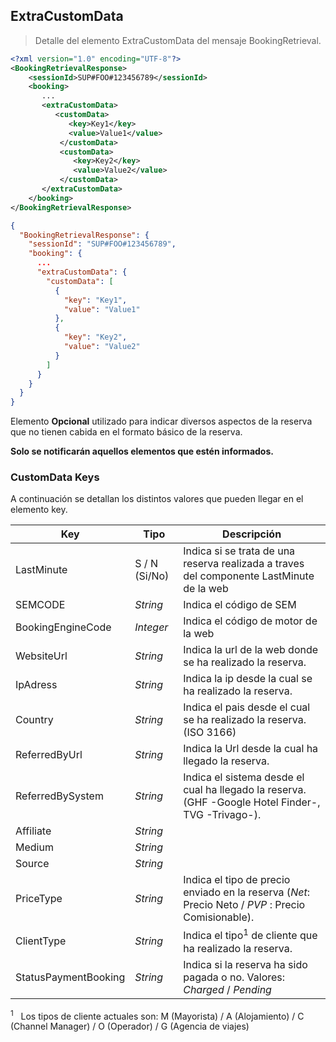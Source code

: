 ## ExtraCustomData
> Detalle del elemento ExtraCustomData del mensaje BookingRetrieval. 

````xml
<?xml version="1.0" encoding="UTF-8"?>
<BookingRetrievalResponse>
    <sessionId>SUP#FOO#123456789</sessionId>
    <booking>
	   ...
	   <extraCustomData>
          <customData>
             <key>Key1</key> 
             <value>Value1</value>
           </customData>
           <customData>
              <key>Key2</key>
              <value>Value2</value>
           </customData>
       </extraCustomData>
    </booking>
</BookingRetrievalResponse>
````

````json
{
  "BookingRetrievalResponse": {
    "sessionId": "SUP#FOO#123456789",
    "booking": {
	  ... 	
      "extraCustomData": {
        "customData": [
          {
            "key": "Key1",
            "value": "Value1"
          },
          {
            "key": "Key2",
            "value": "Value2"
          }
        ]
      }
    }
  }
}
````

Elemento **Opcional** utilizado para indicar diversos aspectos de la reserva que no tienen cabida en el formato básico de la reserva. 

**Solo se notificarán aquellos elementos que estén informados.**


### CustomData Keys

A continuación se detallan los distintos valores que pueden llegar en el elemento key.
 
Key | Tipo |  Descripción
--------- | ----------- | -----------
LastMinute | S / N (Si/No) | Indica si se trata de una reserva realizada a traves del componente LastMinute de la web
SEMCODE | *String* | Indica el código de SEM 
BookingEngineCode | *Integer* | Indica el código de motor de la web
WebsiteUrl | *String* | Indica la url de la web donde se ha realizado la reserva.
IpAdress | *String* | Indica la ip desde la cual se ha realizado la reserva.
Country | *String* | Indica el pais desde el cual se ha realizado la reserva. (ISO 3166)
ReferredByUrl | *String* | Indica la Url desde la cual ha llegado la reserva.
ReferredBySystem | *String* | Indica el sistema desde el cual ha llegado la reserva. (GHF -Google Hotel Finder-, TVG -Trivago-).
Affiliate | *String* | 
Medium | *String* |
Source | *String* |
PriceType | *String* | Indica el tipo de precio enviado en la reserva (*Net*: Precio Neto / *PVP* : Precio Comisionable).
ClientType | *String* | Indica el tipo<sup>1</sup> de cliente que ha realizado la reserva.
StatusPaymentBooking | *String* | Indica si la reserva ha sido pagada o no. Valores: *Charged* / *Pending*

<aside class="notice">
<sup>1</sup>&nbsp;&nbsp;&nbsp;Los tipos de cliente actuales son: M (Mayorista) / A (Alojamiento) / C (Channel Manager) / O (Operador) / G (Agencia de viajes)
</aside>
